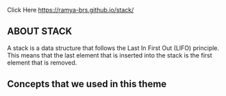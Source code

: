 Click Here https://ramya-brs.github.io/stack/

## ABOUT STACK
A stack is a data structure that follows the Last In First Out (LIFO) principle. This means that the last element that is inserted into the stack is the first element that is removed.

## Concepts that we used in this theme
## 

##

##

##

##

##

##

##

##

##

##

##

##

##
